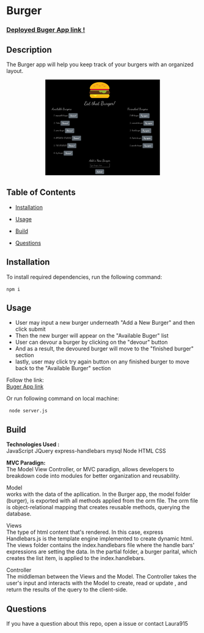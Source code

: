   # Burger

   ### [Deployed Buger App link !](https://secure-beyond-70824.herokuapp.com/)

  ## Description 
  The Burger app will help you keep track of your burgers with an organized layout.

  <!-- [<img src="public/assets/img/burgerScreenShot.png" width="300" height="250" style="text-align:center"/>](public/assets/img/burgerScreenShot.png) -->

  <span style="display:block;text-align:center">[<img src="public/assets/img/burgerScreenShot.png" width="300" height="250"/>](public/assets/img/burgerScreenShot.png)</span>

  ## Table of Contents

  * [Installation](#installation)

  * [Usage](#usage)

  * [Build](#build)

  * [Questions](#questions)

  ## Installation
  To install required dependencies, run the following command:

  ```npm i```

  ## Usage
  - User may input a new burger underneath "Add a New Burger" and then click submit </br> 
  - Then the new burger will appear on the "Available Buger" list </br>
  - User can devour a burger by clicking on the "devour" button </br>
  - And as a result, the devoured burger will move to the "finished burger" section </br>
  - lastly, user may click try again button on any finished burger to move back to the "Available Burger" section

  Follow the link: </br>
  [Buger App link](https://secure-beyond-70824.herokuapp.com/)

  Or run following command on local machine: 

  ``` node server.js```

  ## Build 
  **Technologies Used :** </br> JavaScript JQuery express-handlebars mysql Node HTML CSS

  **MVC Paradign:** </br>
   The Model View Controller, or MVC paradign, allows developers to breakdown code into modules for better organization and reusability. 

   Model</br>
    works with the data of the apllication. In the Burger app, the model folder (burger), is exported with all methods applied from the orm file. The orm file is object-relational mapping that creates reusable methods, querying the database. 

   Views</br>
    The type of html content that's rendered. In this case, express Handlebars.js is the template engine implemented to create dynamic html. The views folder contains the index.handlebars file where the handle bars' expressions are setting the data. In the partial folder, a burger parital, which creates the list item, is applied to the index.handlebars.
   
   Controller</br>
     The middleman between the Views and the Model. The Controller takes the user's input and interacts with the Model to create, read or update , and return the results of the query to the client-side. 
  
  ## Questions
  If you have a question about this repo, open a issue or contact Laura915 

  